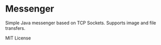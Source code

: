 # Messenger
Simple Java messenger based on TCP Sockets.
Supports image and file transfers.

MIT License
